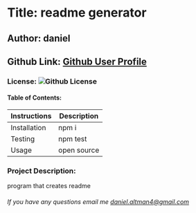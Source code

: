 
# Title: readme generator
## Author: daniel
## Github Link: [Github User Profile](https://github.com/dangleboone)
### License: ![Github License](https://img.shields.io/badge/license-MIT-blue.svg)
#### Table of Contents: 
Instructions | Description 
--- | ---
Installation | npm i
Testing | npm test
Usage | open source
### Project Description:  
program that creates readme
###### If you have any questions email me daniel.altman4@gmail.com
